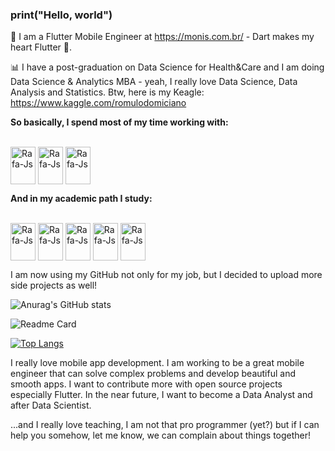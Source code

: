 ### print("Hello, world")


📱  I am a Flutter Mobile Engineer at https://monis.com.br/ - Dart makes my heart Flutter 💙.

📊  I have a post-graduation on Data Science for Health&Care and I am doing Data Science & Analytics MBA  - yeah, I really love Data Science, Data Analysis and Statistics. Btw, here is my Keagle: https://www.kaggle.com/romulodomiciano


**So basically, I spend most of my time working with:**

<div style="display: inline_block"><br>
  <img align="center" alt="Rafa-Js" height="60" width="40" src="https://cdn.jsdelivr.net/gh/devicons/devicon/icons/flutter/flutter-original.svg">
  <img align="center" alt="Rafa-Js" height="60" width="40" src="https://cdn.jsdelivr.net/gh/devicons/devicon/icons/dart/dart-original.svg">
  <img align="center" alt="Rafa-Js" height="60" width="40" src="https://cdn.jsdelivr.net/gh/devicons/devicon/icons/firebase/firebase-plain.svg">
</div>

**And in my academic path I study:**

<div style="display: inline_block"><br>
  <img align="center" alt="Rafa-Js" height="60" width="40" src="https://cdn.jsdelivr.net/gh/devicons/devicon/icons/r/r-original.svg">
  <img align="center" alt="Rafa-Js" height="60" width="40" src="https://cdn.jsdelivr.net/gh/devicons/devicon/icons/python/python-original.svg">
  <img align="center" alt="Rafa-Js" height="60" width="40" src="https://cdn.jsdelivr.net/gh/devicons/devicon/icons/mysql/mysql-original.svg">
  <img align="center" alt="Rafa-Js" height="60" width="40" src="https://cdn.jsdelivr.net/gh/devicons/devicon/icons/spss/spss-original.svg">
  <img align="center" alt="Rafa-Js" height="60" width="40" src="https://cdn.jsdelivr.net/gh/devicons/devicon/icons/tensorflow/tensorflow-original.svg">
</div>

I am now using my GitHub not only for my job, but I decided to upload more side projects as well! 

![Anurag's GitHub stats](https://github-readme-stats.vercel.app/api?username=romulodomiciano&show_icons=true&theme=tokyonight&count_private=true)

![Readme Card](https://github-readme-stats.vercel.app/api/pin/?username=romulodomiciano&repo=foot_disease&show_icons=true&theme=tokyonight&show_owner=true)

[![Top Langs](https://github-readme-stats.vercel.app/api/top-langs/?username=romulodomiciano&layout=compact&theme=cobalt)](https://github.com/anuraghazra/github-readme-stats)


I really love mobile app development. I am working to be a great mobile engineer that can solve complex problems and develop beautiful and smooth apps. I want to contribute more with open source projects especially Flutter. In the near future, I want to become a Data Analyst and after Data Scientist. 

...and I really love teaching, I am not that pro programmer (yet?) but if I can help you somehow, let me know, we can complain about things together!
                                                           
